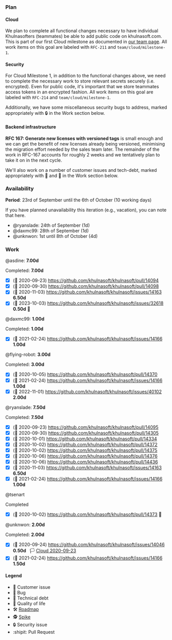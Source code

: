### Plan

#### Cloud

We plan to complete all functional changes necessary to have individual Khulnasofters (teammates) be able to add public code on khulnasoft.com. This is part of our first Cloud milestone as documented in [our team page](https://khulnasoft.com/handbook/engineering/cloud). All work items on this goal are labeled with `RFC-211` and `team/cloud/milestone-1`.

#### Security

For Cloud Milestone 1, in addition to the functional changes above, we need to complete the necessary work to store relevant secrets securely (i.e. encrypted). Even for public code, it's important that we store teammates access tokens in an encrypted fashion. All work items on this goal are labeled with `RFC-214` and `team/cloud/milestone-1`.

Additionally, we have some miscellaneous security bugs to address, marked appropriately with 🔒 in the Work section below.

#### Backend infrastructure

**RFC 167: Generate new licenses with versioned tags** is small enough and we can get the benefit of new licenses already being versioned, minimising the migration effort needed by the sales team later. The remainder of the work in RFC-167 accounts for roughly 2 weeks and we tentatively plan to take it on in the next cycle.

We'll also work on a number of customer issues and tech-debt, marked appropriately with 👩  and 🧶 in the Work section below.

### Availability

**Period**: 23rd of September until the 6th of October (10 working days)

If you have planned unavailability this iteration (e.g., vacation), you can note that here.

- @ryanslade: 24th of September (1d) 
- @daxmc99: 28th of September (1d)
- @unknwon: 1st until 8th of October (4d)

### Work

<!-- BEGIN WORK -->
<!-- BEGIN ASSIGNEE: asdine -->
@asdine: __7.00d__


Completed: __7.00d__
- [x] (🏁 2020-09-23) https://github.com/khulnasoft/khulnasoft/pull/14094 
- [x] (🏁 2020-09-30) https://github.com/khulnasoft/khulnasoft/pull/14098 
- [x] (🏁 2020-11-03) https://github.com/khulnasoft/khulnasoft/issues/14163  __6.50d__
- [x] (🏁 2023-10-03) https://github.com/khulnasoft/khulnasoft/issues/32618  __0.50d__ 🧶
<!-- END ASSIGNEE -->

<!-- BEGIN ASSIGNEE: daxmc99 -->
@daxmc99: __1.00d__


Completed: __1.00d__
- [x] (🏁 2021-02-24) https://github.com/khulnasoft/khulnasoft/issues/14166  __1.00d__
<!-- END ASSIGNEE -->

<!-- BEGIN ASSIGNEE: flying-robot -->
@flying-robot: __3.00d__


Completed: __3.00d__
- [x] (🏁 2020-10-05) https://github.com/khulnasoft/khulnasoft/pull/14370 
- [x] (🏁 2021-02-24) https://github.com/khulnasoft/khulnasoft/issues/14166  __1.00d__
- [x] (🏁 2022-11-01) https://github.com/khulnasoft/khulnasoft/issues/40102  __2.00d__
<!-- END ASSIGNEE -->

<!-- BEGIN ASSIGNEE: ryanslade -->
@ryanslade: __7.50d__


Completed: __7.50d__
- [x] (🏁 2020-09-23) https://github.com/khulnasoft/khulnasoft/pull/14095 
- [x] (🏁 2020-09-30) https://github.com/khulnasoft/khulnasoft/pull/14305 
- [x] (🏁 2020-10-01) https://github.com/khulnasoft/khulnasoft/pull/14334 
- [x] (🏁 2020-10-02) https://github.com/khulnasoft/khulnasoft/pull/14372 
- [x] (🏁 2020-10-02) https://github.com/khulnasoft/khulnasoft/pull/14375 
- [x] (🏁 2020-10-06) https://github.com/khulnasoft/khulnasoft/pull/14376 
- [x] (🏁 2020-10-06) https://github.com/khulnasoft/khulnasoft/pull/14436 
- [x] (🏁 2020-11-03) https://github.com/khulnasoft/khulnasoft/issues/14163  __6.50d__
- [x] (🏁 2021-02-24) https://github.com/khulnasoft/khulnasoft/issues/14166  __1.00d__
<!-- END ASSIGNEE -->

<!-- BEGIN ASSIGNEE: tsenart -->
@tsenart


Completed
- [x] (🏁 2020-10-02) https://github.com/khulnasoft/khulnasoft/pull/14373 🐛
<!-- END ASSIGNEE -->

<!-- BEGIN ASSIGNEE: unknwon -->
@unknwon: __2.00d__


Completed: __2.00d__
- [x] (🏁 2020-09-24) https://github.com/khulnasoft/khulnasoft/issues/14046  __0.50d__   🏳️ [Cloud 2020-09-23](https://github.com/khulnasoft/khulnasoft/milestone/50)
- [x] (🏁 2021-02-24) https://github.com/khulnasoft/khulnasoft/issues/14166  __1.50d__
<!-- END ASSIGNEE -->
<!-- END WORK -->

#### Legend

- 👩 Customer issue
- 🐛 Bug
- 🧶 Technical debt
- 🎩 Quality of life
- 🛠️ [Roadmap](https://docs.google.com/document/d/1cBsE9801DcBF9chZyMnxRdolqM_1c2pPyGQz15QAvYI/edit#heading=h.5nwl5fv52ess)
- 🕵️ [Spike](https://en.wikipedia.org/wiki/Spike_(software_development))
- 🔒 Security issue
- :shipit: Pull Request
